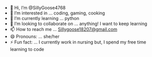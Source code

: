 - 👋 Hi, I’m @SillyGoose4768
- 👀 I’m interested in ... coding, gaming, cooking
- 🌱 I’m currently learning ... python
- 💞️ I’m looking to collaborate on ... anything! I want to keep learning
- 📫 How to reach me ... Sillygoose18207@gmail.com
- 😄 Pronouns: ... she/her
- ⚡ Fun fact: ... I currently work in nursing but, I spend my free time learning to code

<!---
SillyGoose4768/SillyGoose4768 is a ✨ special ✨ repository because its `README.md` (this file) appears on your GitHub profile.
You can click the Preview link to take a look at your changes.
--->
